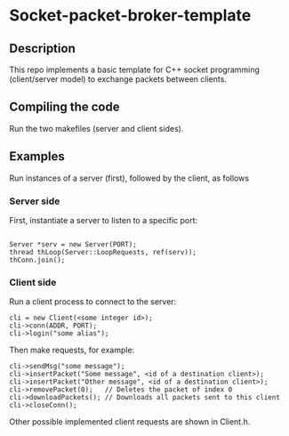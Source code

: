 # Socket-packet-broker-template

## Description

This repo implements a basic template for C++ socket programming (client/server model) to exchange packets between clients.


## Compiling the code

Run the two makefiles (server and client sides).

## Examples

Run instances of a server (first), followed by the client, as follows


### Server side

First, instantiate a server to listen to a specific port:
```

Server *serv = new Server(PORT);
thread thLoop(Server::LoopRequests, ref(serv));
thConn.join();
```

### Client side

Run a client process to connect to the server:
```
cli = new Client(<some integer id>);
cli->conn(ADDR, PORT);
cli->login("some alias");
```

Then make requests, for example:
```
cli->sendMsg("some message");
cli->insertPacket("Some message", <id of a destination client>);
cli->insertPacket("Other message", <id of a destination client>);
cli->removePacket(0);   // Deletes the packet of index 0
cli->downloadPackets(); // Downloads all packets sent to this client
cli->closeConn();
```

Other possible implemented client requests are shown in Client.h.


